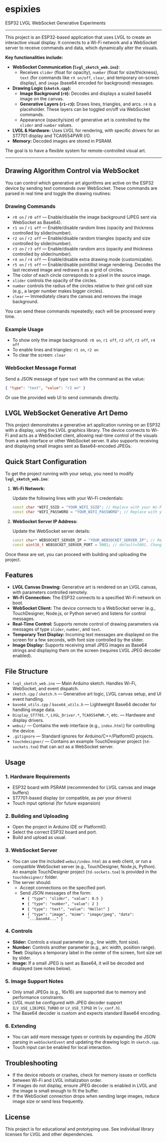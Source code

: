 # espixies

ESP32 LVGL WebSocket Generative Experiments

---

This project is an ESP32-based application that uses LVGL to create an interactive visual display. It connects to a Wi-Fi network and a WebSocket server to receive commands and data, which dynamically alter the visuals.

**Key functionalities include:**

* **WebSocket Communication (`lvgl_sketch_web.ino`):**
  * Receives `slider` (float for opacity), `number` (float for size/thickness), `text` (for commands like `rX on/off`, `clear`, and temporary on-screen display), and `image` (base64 encoded for background) messages.
* **Drawing Logic (`sketch.cpp`):**
  * **Image Background (`r0`):** Decodes and displays a scaled base64 image on the canvas.
  * **Generative Layers (`r1`-`r3`):** Draws lines, triangles, and arcs. `r4` is a placeholder. These layers can be toggled on/off via WebSocket commands.
  * Appearance (opacity/size) of generative art is controlled by the `slider` and `number` values.
* **LVGL & Hardware:** Uses LVGL for rendering, with specific drivers for an ST7701 display and TCA9554PWR I/O.
* **Memory:** Decoded images are stored in PSRAM.

The goal is to have a flexible system for remote-controlled visual art.

---

## Drawing Algorithm Control via WebSocket

You can control which generative art algorithms are active on the ESP32 device by sending text commands over WebSocket. These commands are parsed in real time and toggle the drawing routines:

### Drawing Commands

* `r0 on` / `r0 off` — Enable/disable the image background (JPEG sent via WebSocket as Base64).
* `r1 on` / `r1 off` — Enable/disable random lines (opacity and thickness controlled by slider/number).
* `r2 on` / `r2 off` — Enable/disable random triangles (opacity and size controlled by slider/number).
* `r3 on` / `r3 off` — Enable/disable random arcs (opacity and thickness controlled by slider/number).
* `r4 on` / `r4 off` — Enable/disable extra drawing mode (customizable).
* `r5 on` / `r5 off` — Enable/disable pointillist image rendering. Decodes the last received image and redraws it as a grid of circles.
* The color of each circle corresponds to a pixel in the source image.
* `slider` controls the opacity of the circles.
* `number` controls the radius of the circles relative to their grid cell size (e.g., a larger number makes bigger circles).
* `clear` — Immediately clears the canvas and removes the image background.

You can send these commands repeatedly; each will be processed every time.

### Example Usage

* To show only the image background: `r0 on`, `r1 off`, `r2 off`, `r3 off`, `r4 off`
* To enable lines and triangles: `r1 on`, `r2 on`
* To clear the screen: `clear`

### WebSocket Message Format

Send a JSON message of type `text` with the command as the value:

```json
{ "type": "text", "value": "r2 on" }
```

Or use the provided web UI to send commands directly.

## LVGL WebSocket Generative Art Demo

This project demonstrates a generative art application running on an ESP32 with a display, using the LVGL graphics library. The device connects to Wi-Fi and acts as a WebSocket client, allowing real-time control of the visuals from a web interface or other WebSocket server. It also supports receiving and displaying small images sent as Base64-encoded JPEGs.

## Quick Start Configuration

To get the project running with your setup, you need to modify **`lvgl_sketch_web.ino`**:

1. **Wi-Fi Network:**

   Update the following lines with your Wi-Fi credentials:

   ```cpp
   const char *WIFI_SSID = "YOUR_WIFI_SSID"; // Replace with your Wi-Fi SSID
   const char *WIFI_PASSWORD = "YOUR_WIFI_PASSWORD"; // Replace with your Wi-Fi Password
   ```

2. **WebSocket Server IP Address:**

   Update the WebSocket server details:

   ```cpp
   const char* WEBSOCKET_SERVER_IP = "YOUR_WEBSOCKET_SERVER_IP"; // Replace with your server's IP address
   const uint16_t WEBSOCKET_SERVER_PORT = 5001; // default=5001. Change if needed to this matches your server's port 
   ```

Once these are set, you can proceed with building and uploading the project.

## Features

* **LVGL Canvas Drawing:** Generative art is rendered on an LVGL canvas, with parameters controlled remotely.
* **Wi-Fi Connection:** The ESP32 connects to a specified Wi-Fi network on boot.
* **WebSocket Client:** The device connects to a WebSocket server (e.g., TouchDesigner, Node.js, or Python server) and listens for control messages.
* **Real-Time Control:** Supports remote control of drawing parameters via messages of type `slider`, `number`, and `text`.
* **Temporary Text Display:** Incoming text messages are displayed on the screen for a few seconds, with font size controlled by the slider.
* **Image Display:** Supports receiving small JPEG images as Base64 strings and displaying them on the screen (requires LVGL JPEG decoder enabled).

## File Structure

* `lvgl_sketch_web.ino` — Main Arduino sketch. Handles Wi-Fi, WebSocket, and event dispatch.
* `sketch.cpp` / `sketch.h` — Generative art logic, LVGL canvas setup, and UI event handling.
* `base64_utils.cpp` / `base64_utils.h` — Lightweight Base64 decoder for handling image data.
* `Display_ST7701.*`, `LVGL_Driver.*`, `TCA9554PWR.*`, etc. — Hardware and display drivers.
* `webui/` — Contains the web interface (e.g., `index.html`) for controlling the device.
* `.gitignore` — Standard ignores for Arduino/C++/PlatformIO projects.
* `touchdesigner/` — Contains an example TouchDesigner project (`td-sockets.toe`) that can act as a WebSocket server.

## Usage

### 1. Hardware Requirements

* ESP32 board with PSRAM (recommended for LVGL canvas and image buffers)
* ST7701-based display (or compatible, as per your drivers)
* Touch input optional (for future expansion)

### 2. Building and Uploading

* Open the project in Arduino IDE or PlatformIO.
* Select the correct ESP32 board and port.
* Build and upload as usual.

### 3. WebSocket Server

* You can use the included `webui/index.html` as a web client, or run a compatible WebSocket server (e.g., TouchDesigner, Node.js, Python). An example TouchDesigner project (`td-sockets.toe`) is provided in the `touchdesigner/` folder.
* The server should:
  * Accept connections on the specified port.
  * Send JSON messages of the form:
    * `{ "type": "slider", "value": 0.5 }`
    * `{ "type": "number", "value": 2 }`
    * `{ "type": "text", "value": "Hello!" }`
    * `{ "type": "image", "mime": "image/jpeg", "data": "...base64..." }`

### 4. Controls

* **Slider:** Controls a visual parameter (e.g., line width, font size).
* **Number:** Controls another parameter (e.g., arc width, position range).
* **Text:** Displays a temporary label in the center of the screen, font size set by slider.
* **Image:** If a small JPEG is sent as Base64, it will be decoded and displayed (see notes below).

### 5. Image Support Notes

* Only small JPEGs (e.g., 16x16) are supported due to memory and performance constraints.
* LVGL must be configured with JPEG decoder support (`LV_USE_LIBJPEG_TURBO` or `LV_USE_TJPGD` in `lv_conf.h`).
* The Base64 decoder is custom and expects standard Base64 encoding.

### 6. Extending

* You can add more message types or controls by expanding the JSON parsing in `webSocketEvent` and updating the drawing logic in `sketch.cpp`.
* Touch input can be enabled for local interaction.

## Troubleshooting

* If the device reboots or crashes, check for memory issues or conflicts between Wi-Fi and LVGL initialization order.
* If images do not display, ensure JPEG decoder is enabled in LVGL and the image is small enough to fit the buffer.
* If the WebSocket connection drops when sending large images, reduce image size or send less frequently.

## License

This project is for educational and prototyping use. See individual library licenses for LVGL and other dependencies.
